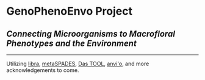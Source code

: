 # GenoPhenoEnvo Project
## *Connecting Microorganisms to Macrofloral Phenotypes and the Environment*

---

Utilizing [libra](https://github.com/iychoi/libra), [metaSPADES](https://github.com/ablab/spades), [Das TOOL](https://github.com/cmks/DAS_Tool), [anvi'o](https://github.com/merenlab/anvio), and more acknowledgements to come.
